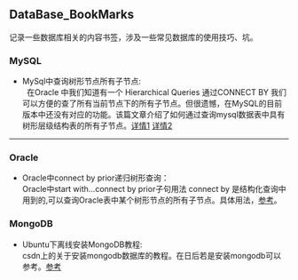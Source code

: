 ## DataBase_BookMarks<br>
记录一些数据库相关的内容书签，涉及一些常见数据库的使用技巧、坑。<br>

### MySQL<br>
  * MySql中查询树形节点所有子节点:<br>
    在Oracle 中我们知道有一个 Hierarchical Queries 通过CONNECT BY 我们可以方便的查了所有当前节点下的所有子节点。但很遗憾，在MySQL的目前版本中还没有对应的功能。该篇文章介绍了如何通过查询mysql数据表中具有树形层级结构表的所有子节点。[详情1](http://blog.csdn.net/ACMAIN_CHM/article/details/4142971) [详情2](http://www.jb51.net/article/87318.htm) <br>
    
---
### Oracle<br>
  * Oracle中connect by prior递归树形查询：<br>
 Oracle中start with...connect by prior子句用法 connect by 是结构化查询中用到的,可以查询Oracle表中某个树形节点的所有子节点。具体用法，[参考](http://xxciof.blog.163.com/blog/static/7978132720095193113752/)。<br>

### MongoDB<br>
* Ubuntu下离线安装MongoDB教程:<br>
  csdn上的关于安装mongodb数据库的教程。在日后若是安装mongodb可以参考。[参考](http://blog.csdn.net/u010858605/article/details/50957610)<br>